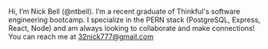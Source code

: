   Hi, I’m Nick Bell (@ntbell).
  I’m a recent graduate of Thinkful's software engineering bootcamp.
  I specialize in the PERN stack (PostgreSQL, Express, React, Node) and am always looking to collaborate and make connections!
  You can reach me at 32nick777@gmail.com
